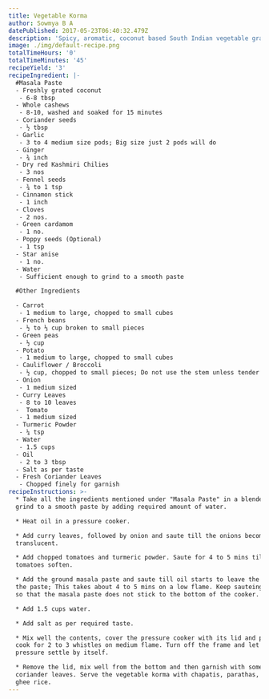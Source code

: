 ```yaml
---
title: Vegetable Korma
author: Sowmya B A
datePublished: 2017-05-23T06:40:32.479Z
description: 'Spicy, aromatic, coconut based South Indian vegetable gravy.'
image: ./img/default-recipe.png
totalTimeHours: '0'
totalTimeMinutes: '45'
recipeYield: '3'
recipeIngredient: |-
  #Masala Paste
  - Freshly grated coconut
   - 6-8 tbsp
  - Whole cashews
   - 8-10, washed and soaked for 15 minutes
  - Coriander seeds
   - ½ tbsp
  - Garlic
   - 3 to 4 medium size pods; Big size just 2 pods will do
  - Ginger
   - ¾ inch
  - Dry red Kashmiri Chilies
   - 3 nos
  - Fennel seeds
   - ¾ to 1 tsp
  - Cinnamon stick
   - 1 inch
  - Cloves
   - 2 nos.
  - Green cardamom
   - 1 no.
  - Poppy seeds (Optional)
   - 1 tsp
  - Star anise
   - 1 no.
  - Water
   - Sufficient enough to grind to a smooth paste

  #Other Ingredients

  - Carrot
   - 1 medium to large, chopped to small cubes
  - French beans
   - ½ to ⅓ cup broken to small pieces
  - Green peas
   - ½ cup
  - Potato
   - 1 medium to large, chopped to small cubes
  - Cauliflower / Broccoli
   - ½ cup, chopped to small pieces; Do not use the stem unless tender
  - Onion
   - 1 medium sized
  - Curry Leaves
   - 8 to 10 leaves
  -  Tomato
   - 1 medium sized
  - Turmeric Powder
   - ¼ tsp
  - Water
   - 1.5 cups
  - Oil
   - 2 to 3 tbsp
  - Salt as per taste
  - Fresh Coriander Leaves
   - Chopped finely for garnish
recipeInstructions: >-
  * Take all the ingredients mentioned under "Masala Paste" in a blender and
  grind to a smooth paste by adding required amount of water.

  * Heat oil in a pressure cooker.

  * Add curry leaves, followed by onion and saute till the onions become
  translucent.

  * Add chopped tomatoes and turmeric powder. Saute for 4 to 5 mins till the
  tomatoes soften.

  * Add the ground masala paste and saute till oil starts to leave the sides of
  the paste; This takes about 4 to 5 mins on a low flame. Keep sauteing often,
  so that the masala paste does not stick to the bottom of the cooker.

  * Add 1.5 cups water.

  * Add salt as per required taste.

  * Mix well the contents, cover the pressure cooker with its lid and pressure
  cook for 2 to 3 whistles on medium flame. Turn off the frame and let the
  pressure settle by itself.

  * Remove the lid, mix well from the bottom and then garnish with some
  coriander leaves. Serve the vegetable korma with chapatis, parathas, pooris or
  ghee rice.
---
```






